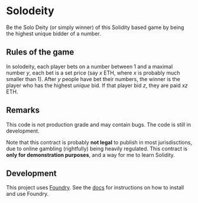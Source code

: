 # Solodeity

Be the Solo Deity (or simply winner) of this Solidity based game by being the highest unique bidder of a number.

## Rules of the game

In solodeity, each player bets on a number between 1 and a maximal number $y$, each bet is a set price (say $x$ ETH, where $x$ is probably much smaller than 1). After $y$ people have bet their numbers, the winner is the player who has the highest _unique_ bid. If that player bid $z$, they are paid $xz$ ETH.

## Remarks

This code is not production grade and may contain bugs. The code is still in development.

Note that this contract is probably __not legal__ to publish in most jurisdisctions, due to online gambling (rightfully) being heavily regulated. This contract is __only for demonstration purposes__, and a way for me to learn Solidity.

## Development

This project uses [Foundry](https://getfoundry.sh). See the [docs](https://getfoundry.sh/introduction/getting-started) for instructions on how to install and use Foundry.

